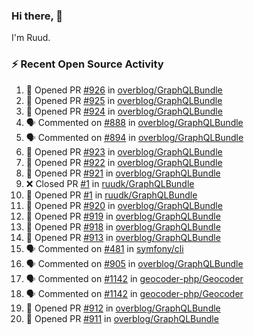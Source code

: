 ### Hi there, 👋

I'm Ruud.
 
### :zap: Recent Open Source Activity

<!--START_SECTION:activity-->
1. 💪 Opened PR [#926](https://github.com/overblog/GraphQLBundle/pull/926) in [overblog/GraphQLBundle](https://github.com/overblog/GraphQLBundle)
2. 💪 Opened PR [#925](https://github.com/overblog/GraphQLBundle/pull/925) in [overblog/GraphQLBundle](https://github.com/overblog/GraphQLBundle)
3. 💪 Opened PR [#924](https://github.com/overblog/GraphQLBundle/pull/924) in [overblog/GraphQLBundle](https://github.com/overblog/GraphQLBundle)
4. 🗣 Commented on [#888](https://github.com/overblog/GraphQLBundle/issues/888) in [overblog/GraphQLBundle](https://github.com/overblog/GraphQLBundle)
5. 🗣 Commented on [#894](https://github.com/overblog/GraphQLBundle/issues/894) in [overblog/GraphQLBundle](https://github.com/overblog/GraphQLBundle)
6. 💪 Opened PR [#923](https://github.com/overblog/GraphQLBundle/pull/923) in [overblog/GraphQLBundle](https://github.com/overblog/GraphQLBundle)
7. 💪 Opened PR [#922](https://github.com/overblog/GraphQLBundle/pull/922) in [overblog/GraphQLBundle](https://github.com/overblog/GraphQLBundle)
8. 💪 Opened PR [#921](https://github.com/overblog/GraphQLBundle/pull/921) in [overblog/GraphQLBundle](https://github.com/overblog/GraphQLBundle)
9. ❌ Closed PR [#1](https://github.com/ruudk/GraphQLBundle/pull/1) in [ruudk/GraphQLBundle](https://github.com/ruudk/GraphQLBundle)
10. 💪 Opened PR [#1](https://github.com/ruudk/GraphQLBundle/pull/1) in [ruudk/GraphQLBundle](https://github.com/ruudk/GraphQLBundle)
11. 💪 Opened PR [#920](https://github.com/overblog/GraphQLBundle/pull/920) in [overblog/GraphQLBundle](https://github.com/overblog/GraphQLBundle)
12. 💪 Opened PR [#919](https://github.com/overblog/GraphQLBundle/pull/919) in [overblog/GraphQLBundle](https://github.com/overblog/GraphQLBundle)
13. 💪 Opened PR [#918](https://github.com/overblog/GraphQLBundle/pull/918) in [overblog/GraphQLBundle](https://github.com/overblog/GraphQLBundle)
14. 💪 Opened PR [#913](https://github.com/overblog/GraphQLBundle/pull/913) in [overblog/GraphQLBundle](https://github.com/overblog/GraphQLBundle)
15. 🗣 Commented on [#481](https://github.com/symfony/cli/issues/481) in [symfony/cli](https://github.com/symfony/cli)
16. 🗣 Commented on [#905](https://github.com/overblog/GraphQLBundle/issues/905) in [overblog/GraphQLBundle](https://github.com/overblog/GraphQLBundle)
17. 🗣 Commented on [#1142](https://github.com/geocoder-php/Geocoder/issues/1142) in [geocoder-php/Geocoder](https://github.com/geocoder-php/Geocoder)
18. 🗣 Commented on [#1142](https://github.com/geocoder-php/Geocoder/issues/1142) in [geocoder-php/Geocoder](https://github.com/geocoder-php/Geocoder)
19. 💪 Opened PR [#912](https://github.com/overblog/GraphQLBundle/pull/912) in [overblog/GraphQLBundle](https://github.com/overblog/GraphQLBundle)
20. 💪 Opened PR [#911](https://github.com/overblog/GraphQLBundle/pull/911) in [overblog/GraphQLBundle](https://github.com/overblog/GraphQLBundle)
<!--END_SECTION:activity-->
